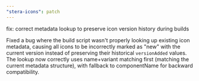 ```yaml
---
"stera-icons": patch
---
```


fix: correct metadata lookup to preserve icon version history during builds

Fixed a bug where the build script wasn't properly looking up existing icon metadata, causing all icons to be incorrectly marked as "new" with the current version instead of preserving their historical `versionAdded` values. The lookup now correctly uses name+variant matching first (matching the current metadata structure), with fallback to componentName for backward compatibility.

